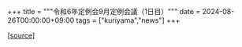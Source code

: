 +++
title = """令和6年定例会9月定例会議（1日目）"""
date = 2024-08-26T00:00:00+09:00
tags = ["kuriyama","news"]
+++


[[source]](https://www.town.kuriyama.hokkaido.jp/site/gikai/28614.html)
